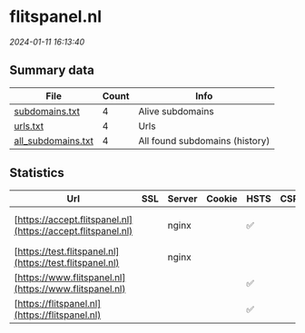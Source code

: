 # flitspanel.nl
*2024-01-11 16:13:40*
## Summary data


| File       | Count | Info |
|------------|-------|------|
|[subdomains.txt](/data/flitspanel.nl/subdomains.txt)|4|Alive subdomains|
|[urls.txt](/data/flitspanel.nl/urls.txt)|4|Urls|
|[all_subdomains.txt](/data/flitspanel.nl/all_subdomains.txt)|4|All found subdomains (history)|


## Statistics


| Url | SSL | Server | Cookie | HSTS | CSP | XFO | XXP | RP | Tech |Title |
|------------|-------|------|------|------|------|------|------|------|------|------|
|[https://accept.flitspanel.nl](https://accept.flitspanel.nl)| |nginx| |:white_check_mark: | | | | :white_check_mark: |Basic HSTS Nginx|401 Unauthorized|
|[https://test.flitspanel.nl](https://test.flitspanel.nl)| |nginx| | | | | | :white_check_mark: |Nginx|Web Server's Def...|
|[https://www.flitspanel.nl](https://www.flitspanel.nl)| || |:white_check_mark: | | | | :white_check_mark: |HSTS||
|[https://flitspanel.nl](https://flitspanel.nl)| || |:white_check_mark: | | | | :white_check_mark: |HSTS||